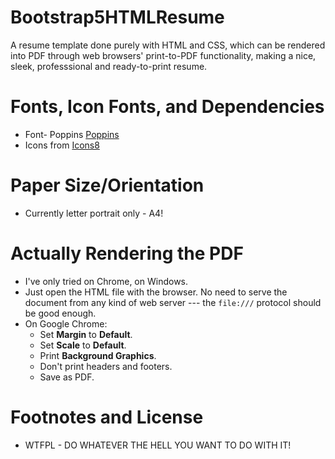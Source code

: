 # Bootstrap5HTMLResume

A resume template done purely with HTML and CSS, which can be rendered into PDF through web browsers' print-to-PDF functionality, making a nice, sleek, professsional and ready-to-print resume. 

# Fonts, Icon Fonts, and Dependencies
* Font- Poppins [Poppins](https://fonts.google.com/specimen/Poppins)
* Icons from [Icons8](https://icons8.com/)

# Paper Size/Orientation
* Currently letter portrait only - A4!

# Actually Rendering the PDF
* I've only tried on Chrome, on Windows.
* Just open the HTML file with the browser. No need to serve the document from any kind of web server --- the ``file:///`` protocol should be good enough.
* On Google Chrome:
  * Set **Margin** to **Default**.
  * Set **Scale** to **Default**.
  * Print **Background Graphics**.
  * Don't print headers and footers.
  * Save as PDF.

# Footnotes and License
* WTFPL - DO WHATEVER THE HELL YOU WANT TO DO WITH IT!